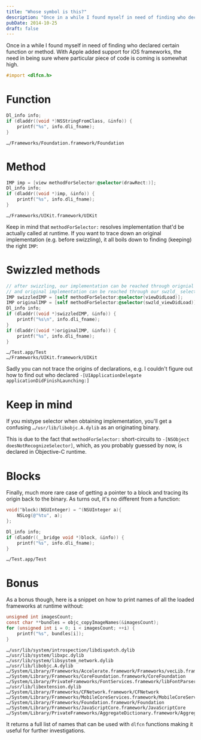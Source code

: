 ```yaml
---
title: "Whose symbol is this?"
description: "Once in a while I found myself in need of finding who declared certain function or method. With Apple added support for iOS frameworks, the need in being sure where particular piece of code is coming is somewhat high."
pubDate: 2014-10-25
draft: false
---
```


Once in a while I found myself in need of finding who declared certain function or method. With Apple added support for iOS frameworks, the need in being sure where particular piece of code is coming is somewhat high.

```objective-c
#import <dlfcn.h>
```

# Function

```objective-c
Dl_info info;
if (dladdr((void *)NSStringFromClass, &info)) {
    printf("%s", info.dli_fname);
}
```

```
…/Frameworks/Foundation.framework/Foundation
```

# Method

```objective-c
IMP imp = [view methodForSelector:@selector(drawRect:)];
Dl_info info;
if (dladdr((void *)imp, &info)) {
    printf("%s", info.dli_fname);
}
```

```
…/Frameworks/UIKit.framework/UIKit
```

Keep in mind that `methodForSelector:` resolves implementation that'd be actually called at runtime.
If you want to trace down an original implementation (e.g. before swizzling), it all boils down to finding (keeping) the right `IMP`:

# Swizzled methods

```objective-c
// after swizzling, our implementation can be reached through orignial selector
// and original implementation can be reached through our swzld_ selector
IMP swizzledIMP = [self methodForSelector:@selector(viewDidLoad)];
IMP originalIMP = [self methodForSelector:@selector(swzld_viewDidLoad)];
Dl_info info;
if (dladdr((void *)swizzledIMP, &info)) {
    printf("%s\n", info.dli_fname);
}
if (dladdr((void *)originalIMP, &info)) {
    printf("%s", info.dli_fname);
}
```

```
…/Test.app/Test
…/Frameworks/UIKit.framework/UIKit
```

Sadly you can not trace the origins of declarations, e.g. I couldn't figure out how to find out who declared `-[UIApplicationDelegate applicationDidFinishLaunching:]`

# Keep in mind

If you mistype selector when obtaining implementation, you'll get a confusing `…/usr/lib/libobjc.A.dylib` as an originating binary.

This is due to the fact that `methodForSelector:` short-circuits to `-[NSObject doesNotRecognizeSelector]`, which, as you probably guessed by now, is declared in Objective-C runtime.

# Blocks

Finally, much more rare case of getting a pointer to a block and tracing its origin back to the binary. As turns out, it's no different from a function:

```objective-c
void(^block)(NSUInteger) = ^(NSUInteger a){
    NSLog(@"%tu", a);
};

Dl_info info;
if (dladdr((__bridge void *)block, &info)) {
    printf("%s", info.dli_fname);
}
```

```
…/Test.app/Test
```

# Bonus

As a bonus though, here is a snippet on how to print names of all the loaded frameworks at runtime without:

```objective-c
unsigned int imagesCount;
const char **bundles = objc_copyImageNames(&imagesCount);
for (unsigned int i = 0; i < imagesCount; ++i) {
    printf("%s", bundles[i]);
}
```

```
…/usr/lib/system/introspection/libdispatch.dylib
…/usr/lib/system/libxpc.dylib
…/usr/lib/system/libsystem_network.dylib
…/usr/lib/libobjc.A.dylib
…/System/Library/Frameworks/Accelerate.framework/Frameworks/vecLib.framework/libLinearAlgebra.dylib
…/System/Library/Frameworks/CoreFoundation.framework/CoreFoundation
…/System/Library/PrivateFrameworks/FontServices.framework/libFontParser.dylib
…/usr/lib/libextension.dylib
…/System/Library/Frameworks/CFNetwork.framework/CFNetwork
…/System/Library/Frameworks/MobileCoreServices.framework/MobileCoreServices
…/System/Library/Frameworks/Foundation.framework/Foundation
…/System/Library/Frameworks/JavaScriptCore.framework/JavaScriptCore
…/System/Library/PrivateFrameworks/AggregateDictionary.framework/AggregateDictionary
```

It returns a full list of names that can be used with `dlfcn` functions making it useful for further investigations.
